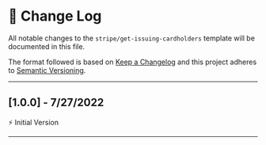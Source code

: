 # 📣 Change Log
All notable changes to the `stripe/get-issuing-cardholders` template will be documented in this file.

The format followed is based on [Keep a Changelog](http://keepachangelog.com/) and this project adheres to [Semantic Versioning](http://semver.org/).

---
 
## [1.0.0] - 7/27/2022
 
⚡️ Initial Version
 
---
